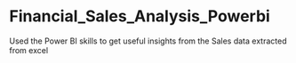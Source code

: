 # Financial_Sales_Analysis_Powerbi
Used the Power BI skills to get useful insights from the Sales data extracted from excel 
